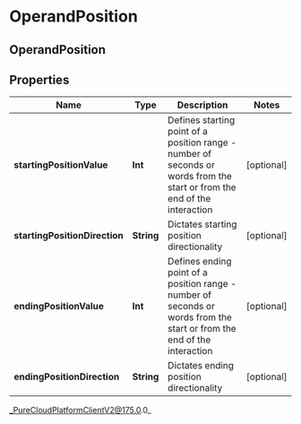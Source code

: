 # OperandPosition

## OperandPosition

## Properties

|Name | Type | Description | Notes|
|------------ | ------------- | ------------- | -------------|
| **startingPositionValue** | **Int** | Defines starting point of a position range - number of seconds or words from the start or from the end of the interaction | [optional] |
| **startingPositionDirection** | **String** | Dictates starting position directionality | [optional] |
| **endingPositionValue** | **Int** | Defines ending point of a position range - number of seconds or words from the start or from the end of the interaction | [optional] |
| **endingPositionDirection** | **String** | Dictates ending position directionality | [optional] |



_PureCloudPlatformClientV2@175.0.0_
